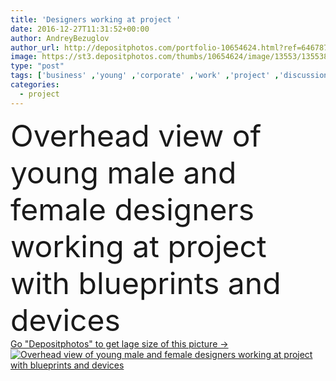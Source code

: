 ```yaml
---
title: 'Designers working at project '
date: 2016-12-27T11:31:52+00:00
author: AndreyBezuglov
author_url: http://depositphotos.com/portfolio-10654624.html?ref=64678756
image: https://st3.depositphotos.com/thumbs/10654624/image/13553/135538580/api_thumb_450.jpg?forcejpeg=true
type: "post"
tags: ['business' ,'young' ,'corporate' ,'work' ,'project' ,'discussion' ,'using' ,'engineering' ,'architectural' ,'executive' ,'teamwork' ,'businesspeople' ,'colleagues' ,'brainstorming' ,'coworkers' ,'discussing' ,'designers' ,'blueprints' ,'Architects' ]
categories: 
  - project
---
```

<div aling="center">
            <font size="60"> Overhead view of young male and female designers working at project with blueprints and devices</font>   
</div>
<div>
    <a href='https://depositphotos.com/135538580/stock-photo-designers-working-at-project.html?ref=64678756' target=_blank > Go "Depositphotos" to get lage size of this picture ->
        <img href='https://depositphotos.com/135538580/stock-photo-designers-working-at-project.html?ref=64678756' src='https://st3.depositphotos.com/10654624/13553/i/950/depositphotos_135538580-stock-photo-designers-working-at-project.jpg?forcejpeg=true' alt='Overhead view of young male and female designers working at project with blueprints and devices' >
    </a>
</div>
